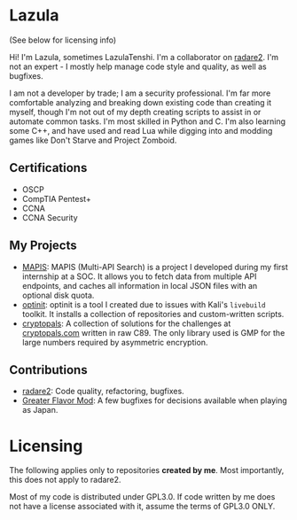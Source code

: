 # Lazula

(See below for licensing info)

Hi! I'm Lazula, sometimes LazulaTenshi. I'm a collaborator on
[radare2](https://github.com/radareorg/radare2). I'm not an expert - I mostly
help manage code style and quality, as well as bugfixes.

I am not a developer by trade; I am a security professional. I'm far more
comfortable analyzing and breaking down existing code than creating it myself,
though I'm not out of my depth creating scripts to assist in or automate common
tasks. I'm most skilled in Python and C. I'm also learning some C++, and have
used and read Lua while digging into and modding games like Don't Starve and
Project Zomboid.

## Certifications

* OSCP
* CompTIA Pentest+
* CCNA
* CCNA Security

## My Projects

* [MAPIS](https://github.com/Lazula/MAPIS): MAPIS (Multi-API Search) is a
  project I developed during my first internship at a SOC. It allows you to
  fetch data from multiple API endpoints, and caches all information in local
  JSON files with an optional disk quota.
* [optinit](https://github.com/Lazula/optinit): optinit is a tool I created due
  to issues with Kali's `livebuild` toolkit. It installs a collection of
  repositories and custom-written scripts.
* [cryptopals](https://github.com/Lazula/cryptopals): A collection of solutions
  for the challenges at [cryptopals.com](https://cryptopals.com) written in raw
  C89. The only library used is GMP for the large numbers required by
  asymmetric encryption.

## Contributions

* [radare2](https://github.com/radareorg/radare2): Code quality, refactoring,
  bugfixes.
* [Greater Flavor Mod](https://github.com/Historical-Expansion-Mod): A few
  bugfixes for decisions available when playing as Japan.

# Licensing

The following applies only to repositories **created by me**. Most importantly,
this does not apply to radare2.

Most of my code is distributed under GPL3.0. If code written by me does not
have a license associated with it, assume the terms of GPL3.0 ONLY.

